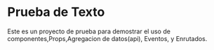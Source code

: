 # Prueba de Texto

Este es un proyecto de prueba para demostrar el uso de componentes,Props,Agregacion de datos(api), Eventos, y Enrutados.

